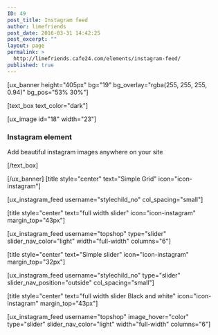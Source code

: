```yaml
---
ID: 49
post_title: Instagram feed
author: limefriends
post_date: 2016-03-31 14:42:25
post_excerpt: ""
layout: page
permalink: >
  http://limefriends.cafe24.com/elements/instagram-feed/
published: true
---
```

[ux_banner height="405px" bg="19" bg_overlay="rgba(255, 255, 255, 0.94)" bg_pos="53% 30%"]

[text_box text_color="dark"]

[ux_image id="18" width="23"]

<h3 class="uppercase"><strong>Instagram element</strong></h3>
<p class="lead">Add beautiful instagram images anywhere on your site</p>

[/text_box]

[/ux_banner]
[title style="center" text="Simple Grid" icon="icon-instagram"]

[ux_instagram_feed username="stylechild_no" col_spacing="small"]

[title style="center" text="full width slider" icon="icon-instagram" margin_top="43px"]

[ux_instagram_feed username="topshop" type="slider" slider_nav_color="light" width="full-width" columns="6"]

[title style="center" text="Simple slider" icon="icon-instagram" margin_top="32px"]

[ux_instagram_feed username="stylechild_no" type="slider" slider_nav_position="outside" col_spacing="small"]

[title style="center" text="full width slider Black and white" icon="icon-instagram" margin_top="43px"]

[ux_instagram_feed username="topshop" image_hover="color" type="slider" slider_nav_color="light" width="full-width" columns="6"]